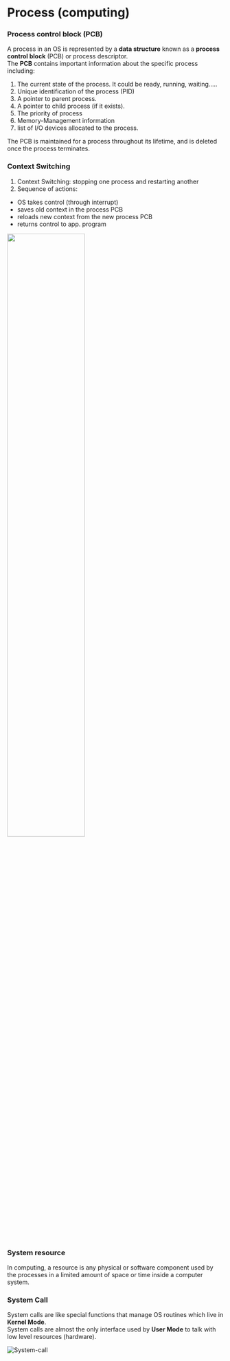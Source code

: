 # Process (computing)

### Process control block (PCB)

A process in an OS is represented by a **data structure** known as a **process control block** (PCB) or process descriptor.  
The **PCB** contains important information about the specific process including:

1. The current state of the process. It could be ready, running, waiting…..
2. Unique identification of the process (PID)
3. A pointer to parent process.
4. A pointer to child process (if it exists).
5. The priority of process
6. Memory-Management information 
7. list of I/O devices allocated to the process.

The PCB is maintained for a process throughout its lifetime, and is deleted once the process terminates.

### Context Switching

1. Context Switching: stopping one process and restarting another
2. Sequence of actions: 
 * OS takes control (through interrupt)
 * saves old context in the process PCB
 * reloads new context from the new process PCB
 * returns control to app. program 

<img width="60%" src="https://cloud.githubusercontent.com/assets/1194257/19575845/db46afbc-9710-11e6-9395-694fc671becb.png">

### System resource

In computing, a resource is any physical or software component used by the processes in a limited amount of space or time inside a computer system. 

### System Call

System calls are like special functions that manage OS routines which live in **Kernel Mode**.  
System calls are almost the only interface used by **User Mode** to talk with low level resources (hardware). 

![System-call](https://sketch.io/render/sk-5761568e0e73dee33546c79ff4c8d5b3.jpeg)
